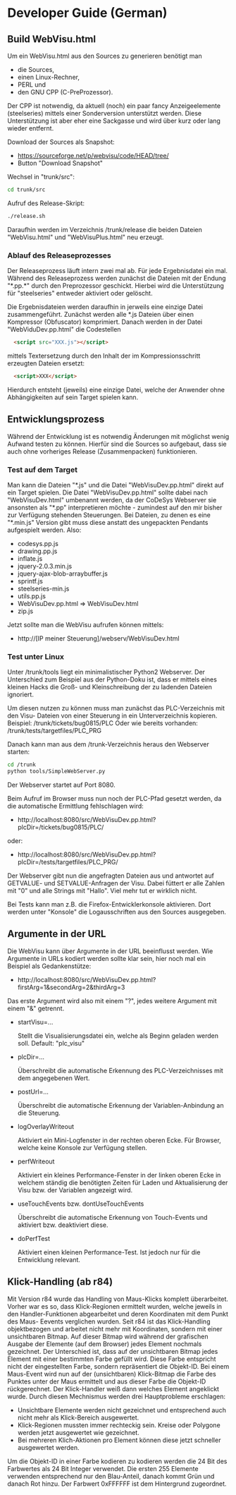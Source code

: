 # Developer Guide (German)

## Build WebVisu.html
Um ein WebVisu.html aus den Sources zu generieren benötigt man
- die Sources,
- einen Linux-Rechner,
- PERL und
- den GNU CPP (C-PreProzessor).

Der CPP ist notwendig, da aktuell (noch) ein paar fancy Anzeigeelemente 
(steelseries) mittels einer Sonderversion unterstützt werden. Diese 
Unterstützung ist aber eher eine Sackgasse und wird über kurz oder lang
wieder entfernt.

Download der Sources als Snapshot:
- https://sourceforge.net/p/webvisu/code/HEAD/tree/
- Button "Download Snapshot"

Wechsel in "trunk/src":
```bash
cd trunk/src
```

Aufruf des Release-Skript:
```bash
./release.sh
```

Daraufhin werden im Verzeichnis /trunk/release die beiden Dateien 
"WebVisu.html" und "WebVisuPlus.html" neu erzeugt.

### Ablauf des Releaseprozesses
Der Releaseprozess läuft intern zwei mal ab. Für jede Ergebnisdatei ein mal.
Während des Releaseprozess werden zunächst die Dateien mit der Endung "\*.pp.*"
durch den Preprozessor geschickt. Hierbei wird die Unterstützung für 
"steelseries" entweder aktiviert oder gelöscht.

Die Ergebnisdateien werden daraufhin in jerweils eine einzige Datei 
zusammengeführt. Zunächst werden alle \*.js Dateien über einen Kompressor 
(Obfuscator) komprimiert. Danach werden in der Datei "WebViduDev.pp.html"
die Codestellen
```html
  <script src="XXX.js"></script>
```  
mittels Textersetzung durch den Inhalt der im Kompressionsschritt erzeugten 
Dateien ersetzt:
```html
  <script>XXX</script>
```  
Hierdurch entsteht (jeweils) eine einzige Datei, welche der Anwender ohne
Abhängigkeiten auf sein Target spielen kann.


## Entwicklungsprozess
Während der Entwicklung ist es notwendig Änderungen mit möglichst wenig 
Aufwand testen zu können. Hierfür sind die Sources so aufgebaut, dass sie auch
ohne vorheriges Release (Zusammenpacken) funktionieren.

### Test auf dem Target
Man kann die Dateien "\*.js" und die Datei "WebVisuDev.pp.html" direkt auf ein 
Target spielen. Die Datei "WebVisuDev.pp.html" sollte dabei nach 
"WebVisuDev.html" umbenannt werden, da der CoDeSys Webserver sie ansonsten als 
"\*.pp" interpretieren möchte - zumindest auf den mir bisher zur Verfügung 
stehenden Steuerungen.
Bei Dateien, zu denen es eine "\*.min.js" Version gibt muss diese anstatt des 
ungepackten Pendants aufgespielt werden.
Also:
- codesys.pp.js
- drawing.pp.js
- inflate.js
- jquery-2.0.3.min.js
- jquery-ajax-blob-arraybuffer.js
- sprintf.js
- steelseries-min.js
- utils.pp.js
- WebVisuDev.pp.html => WebVisuDev.html
- zip.js

Jetzt sollte man die WebVisu aufrufen können mittels:
- http://[IP meiner Steuerung]/webserv/WebVisuDev.html

### Test unter Linux
Unter /trunk/tools liegt ein minimalistischer Python2 Webserver. Der 
Unterschied zum Beispiel aus der Python-Doku ist, dass er mittels eines kleinen
Hacks die Groß- und Kleinschreibung der zu ladenden Dateien ignoriert.

Um diesen nutzen zu können muss man zunächst das PLC-Verzeichnis mit den Visu-
Dateien von einer Steuerung in ein Unterverzeichnis kopieren.
Beispiel: /trunk/tickets/bug0815/PLC
Oder wie bereits vorhanden: /trunk/tests/targetfiles/PLC_PRG

Danach kann man aus dem /trunk-Verzeichnis heraus den Webserver starten:
```bash
cd /trunk
python tools/SimpleWebServer.py
```

Der Webserver startet auf Port 8080.

Beim Aufruf im Browser muss nun noch der PLC-Pfad gesetzt werden, da die 
automatische Ermittlung fehlschlagen wird:
- http://localhost:8080/src/WebVisuDev.pp.html?plcDir=/tickets/bug0815/PLC/

oder:
- http://localhost:8080/src/WebVisuDev.pp.html?plcDir=/tests/targetfiles/PLC_PRG/

Der Webserver gibt nun die angefragten Dateien aus und antwortet auf GETVALUE-
und SETVALUE-Anfragen der Visu.
Dabei füttert er alle Zahlen mit "0" und alle Strings mit "Hallo".
Viel mehr tut er wirklich nicht.

Bei Tests kann man z.B. die Firefox-Entwicklerkonsole aktivieren. Dort werden
unter "Konsole" die Logausschriften aus den Sources ausgegeben.

## Argumente in der URL
Die WebVisu kann über Argumente in der URL beeinflusst werden.
Wie Argumente in URLs kodiert werden sollte klar sein, hier noch mal ein 
Beispiel als Gedankenstütze:

- http://localhost:8080/src/WebVisuDev.pp.html?firstArg=1&secondArg=2&thirdArg=3

Das erste Argument wird also mit einem "?", jedes weitere Argument mit einem 
"&" getrennt.

- startVisu=...

  Stellt die Visualisierungsdatei ein, welche als Beginn geladen werden soll.
  Default: "plc_visu"

- plcDir=...

  Überschreibt die automatische Erkennung des PLC-Verzeichnisses mit dem 
  angegebenen Wert.

- postUrl=...

  Überschreibt die automatische Erkennung der Variablen-Anbindung an die 
  Steuerung.

- logOverlayWriteout

  Aktiviert ein Mini-Logfenster in der rechten oberen Ecke. Für Browser, welche
  keine Konsole zur Verfügung stellen.

- perfWriteout

  Aktiviert ein kleines Performance-Fenster in der linken oberen Ecke in 
  welchem ständig die benötigten Zeiten für Laden und Aktualisierung der Visu
  bzw. der Variablen angezeigt wird.

- useTouchEvents bzw. dontUseTouchEvents

  Überschreibt die automatische Erkennung von Touch-Events und aktiviert bzw. 
  deaktiviert diese.

- doPerfTest

  Aktiviert einen kleinen Performance-Test. Ist jedoch nur für die Entwicklung 
  relevant.

## Klick-Handling (ab r84)
Mit Version r84 wurde das Handling von Maus-Klicks komplett überarbeitet. 
Vorher war es so, dass Klick-Regionen ermittelt wurden, welche jeweils in den
Handler-Funktionen abgearbeitet und deren Koordinaten mit dem Punkt des Maus-
Eevents verglichen wurden.
Seit r84 ist das Klick-Handling objektbezogen und arbeitet nicht mehr mit 
Koordinaten, sondern mit einer unsichtbaren Bitmap. Auf dieser Bitmap wird 
während der grafischen Ausgabe der Elemente (auf dem Browser) jedes Element 
nochmals gezeichnet. Der Unterschied ist, dass auf der unsichtbaren Bitmap 
jedes Element mit einer bestimmten Farbe gefüllt wird. Diese Farbe entspricht
nicht der eingestellten Farbe, sondern repräsentiert die Objekt-ID.
Bei einem Maus-Event wird nun auf der (unsichtbaren) Klick-Bitmap die Farbe des
Punktes unter der Maus ermittelt und aus dieser Farbe die Objekt-ID 
rückgerechnet. Der Klick-Handler weiß dann welches Element angeklickt wurde.
Durch diesen Mechnismus werden drei Hauptprobleme erschlagen:
- Unsichtbare Elemente werden nicht gezeichnet und entsprechend auch nicht
  mehr als Klick-Bereich ausgewertet.
- Klick-Regionen mussten immer rechteckig sein. Kreise oder Polygone werden
  jetzt ausgewertet wie gezeichnet.
- Bei mehreren Klich-Aktionen pro Element können diese jetzt schneller 
  ausgewertet werden.

Um die Objekt-ID in einer Farbe kodieren zu kodieren werden die 24 Bit des 
Farbwertes als 24 Bit Integer verwendet. Die ersten 255 Elemente verwenden 
entsprechend nur den Blau-Anteil, danach kommt Grün und danach Rot hinzu.
Der Farbwert 0xFFFFFF ist dem Hintergrund zugeordnet. 

